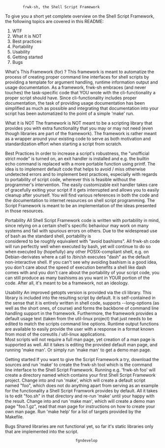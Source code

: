 
			frwk-sh, the Shell Script Framework

To give you a short yet complete overview on the Shell Script Framework,
the following topics are covered in this README:

1) WTF
2) What it is NOT
3) Best practices
4) Portability
5) Usability
6) Getting started
7) Bugs

What's This Framework (for) ?
 This framework is meant to automatize the process of creating proper command 
 line interfaces for shell scripts by providing a template for argument handling,
 runtime information output and usage documentation.
 As a framework, frwk-sh embraces (and never touches) the task-specific code that YOU
 wrote with the cli-functionality a proper script should have. Since cli-functionality
 includes proper documentation, the task of providing usage documentation has been
 simplified as much as possible and integrating that documentation into your script has
 been automatized to the point of a simple 'make' run.

What it is NOT
 The framework is NOT meant to be a scripting library that provides you with extra functionality
 that you may or may not need (even though libraries are part of the framework).
 The framework is rather meant as a wrapper around your existing code to serve as both
 motivation and standardization effort when starting a script from scratch.

Best Practices
 In order to increase a script's robustness, the "unofficial strict mode" is turned
 on, an exit handler is installed and e.g. the builtin echo command is replaced with
 a more portable function using printf. The idea is to implement default
 code that helps to avoid / miss otherwise undetected errors and to implement
 best practices, especially with regards to portability of script code,
 wherever this is feasible without the programmer's intervention.
 The easily customizable exit handler takes care of gracefully exiting your script
 if it gets interrupted and allows you to easily cleanup after yourself.
 You will find various references in both the code and the documentation to
 internet resources on shell script programming. The Script Framework is meant
 to be an implementation of the ideas presented in those resources.

Portability
 All Shell Script Framework code is written with portability in mind, since relying
 on a certain shell's specific behaviour may work on many systems and fail with
 spurious errors on others. 
 Due to the widespread use of bash as the standard shell, portability is  
 considered to be roughly equivalent with "avoid bashisms".
 All frwk-sh code will run perfectly well when executed by bash, yet will continue
 to do so when executed by (hopefully) any other POSIX-compliant shell,
 e.g. on Debian-derivates where a call to /bin/sh executes "dash" as the default
 non-interactive shell.
 If you can't see why avoiding bashism is a good idea, you don't care about the 
 speed of execution benefits a shell like dash comes with and you don't care about
 the portability of your script code, you can still produce as many bashisms as you want
 in YOUR portion of the code. After all, it's meant to be a framework, not an ideology.
 
Usability
 An improved getopts version is provided via the cli library. This library is included
 into the resulting script by default. It is self-contained in the sense that it  is
 entirely written in shell code, supports --long-options (as well as the short
 ones, of course) and forms the backbone of command line handling support in the
 framework. Furthermore, the framework provides a default usage text (taken from
 the util-linux project) that just needs to be edited to match the scripts command line
 options. 
 Runtime output functions are available to easily provide the user with a response
 in a format known from most of the coreutils / util-linux applications.  
 Most scripts will not require a full man page, yet creation of a man page
 is supported as well. All it takes is editing the provided default man page,
 and running 'make man'. Or simply run 'make man' to get a demo man page.

Getting started
 If you want to give the Script Framework a try, download the sources and
 run 'make' to create the frwk-sh tool which is the command line interface to the
 Shell Script Framework.
 Running e.g. 'frwk-sh foo' will create a directory named <foo> which contains your
 first Shell Script Framework project.
 Change into <foo> and run 'make', which will create a default script named "foo",
 which does not do anything apart from serving as an example for the functionality a
 Shell Script Framwork provides by default. All it takes is to edit "foo.sh" in 
 that directory and re-run 'make' until your happy with the result.
 Change into <foo> and run 'make man', which will create a demo man page "foo.1.gz",
 read that man page for instructions on how to create your own man page.
 Run 'make help' for a list of targets provided by the Makefile.

Bugs
 Shared libraries are not functional yet, so far it's static libraries only 
 that are implemented into the script.

									fgndevelop
